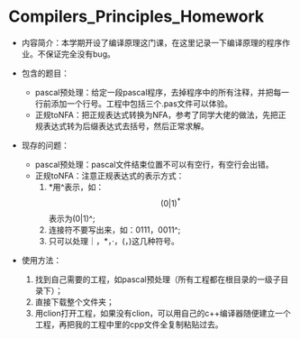 # Compilers_Principles_Homework

- 内容简介：本学期开设了编译原理这门课，在这里记录一下编译原理的程序作业。不保证完全没有bug。
- 包含的题目：
  - pascal预处理：给定一段pascal程序，去掉程序中的所有注释，并把每一行前添加一个行号。工程中包括三个.pas文件可以体验。
  - 正规toNFA：把正规表达式转换为NFA，参考了同学大佬的做法，先把正规表达式转为后缀表达式去括号，然后正常求解。

- 现存的问题：
  - pascal预处理：pascal文件结束位置不可以有空行，有空行会出错。
  - 正规toNFA：注意正规表达式的表示方式：
    1. *用^表示，如： $$(0|1)^{\ast}$$表示为(0|1)^;
    2. 连接符不要写出来，如：0111，0011^;
    3. 只可以处理｜，*，·，(，)这几种符号。

- 使用方法：
  1. 找到自己需要的工程，如pascal预处理（所有工程都在根目录的一级子目录下）；
  2. 直接下载整个文件夹；
  3. 用clion打开工程，如果没有clion，可以用自己的c++编译器随便建立一个工程，再把我的工程中里的cpp文件全复制粘贴过去。